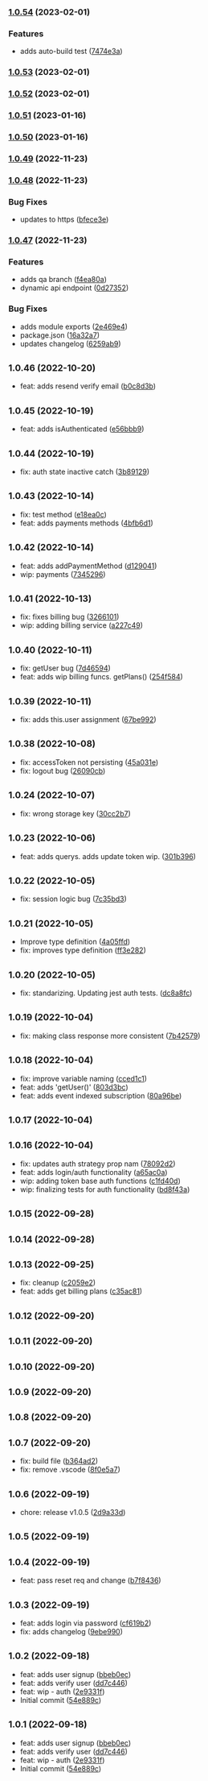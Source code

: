 ### [1.0.54](https://github.com/nokori/sdk-js/compare/v1.0.53...v1.0.54) (2023-02-01)


### Features

* adds auto-build test ([7474e3a](https://github.com/nokori/sdk-js/commit/7474e3afae70b4b298724fcdd0a9de138b0bd4b7))

### [1.0.53](https://github.com/nokori/sdk-js/compare/v1.0.52...v1.0.53) (2023-02-01)

### [1.0.52](https://github.com/nokori/sdk-js/compare/v1.0.51...v1.0.52) (2023-02-01)

### [1.0.51](https://github.com/nokori/sdk-js/compare/v1.0.50...v1.0.51) (2023-01-16)

### [1.0.50](https://github.com/nokori/sdk-js/compare/v1.0.49...v1.0.50) (2023-01-16)

### [1.0.49](https://github.com/nokori/sdk-js/compare/v1.0.48...v1.0.49) (2022-11-23)

### [1.0.48](https://github.com/nokori/sdk-js/compare/v1.0.47...v1.0.48) (2022-11-23)


### Bug Fixes

* updates to https ([bfece3e](https://github.com/nokori/sdk-js/commit/bfece3e37407e6644091bdd324d8e336b121e28e))

### [1.0.47](https://github.com/nokori/sdk-js/compare/v1.0.46...v1.0.47) (2022-11-23)


### Features

* adds qa branch ([f4ea80a](https://github.com/nokori/sdk-js/commit/f4ea80aa8410753ea3a438e560a89fe316156a15))
* dynamic api endpoint ([0d27352](https://github.com/nokori/sdk-js/commit/0d27352350e0621f60563354301415d9ab36d96c))


### Bug Fixes

* adds module exports ([2e469e4](https://github.com/nokori/sdk-js/commit/2e469e44fc3d9d5b925de6fb93eaf1c1e5ec2cd6))
* package.json ([16a32a7](https://github.com/nokori/sdk-js/commit/16a32a77cbbce9f9130a62d3aae52d28141b2e4b))
* updates changelog ([6259ab9](https://github.com/nokori/sdk-js/commit/6259ab9b1e2bfb045c766ed48a421b5fae1798e7))

## <small>1.0.46 (2022-10-20)</small>

* feat: adds resend verify email ([b0c8d3b](https://github.com/nokori/sdk-js/commit/b0c8d3b))



## <small>1.0.45 (2022-10-19)</small>

* feat: adds isAuthenticated ([e56bbb9](https://github.com/nokori/sdk-js/commit/e56bbb9))



## <small>1.0.44 (2022-10-19)</small>

* fix: auth state inactive catch ([3b89129](https://github.com/nokori/sdk-js/commit/3b89129))



## <small>1.0.43 (2022-10-14)</small>

* fix: test method ([e18ea0c](https://github.com/nokori/sdk-js/commit/e18ea0c))
* feat: adds payments methods ([4bfb6d1](https://github.com/nokori/sdk-js/commit/4bfb6d1))



## <small>1.0.42 (2022-10-14)</small>

* feat: adds addPaymentMethod ([d129041](https://github.com/nokori/sdk-js/commit/d129041))
* wip: payments ([7345296](https://github.com/nokori/sdk-js/commit/7345296))



## <small>1.0.41 (2022-10-13)</small>

* fix: fixes billing bug ([3266101](https://github.com/nokori/sdk-js/commit/3266101))
* wip: adding billing service ([a227c49](https://github.com/nokori/sdk-js/commit/a227c49))



## <small>1.0.40 (2022-10-11)</small>

* fix: getUser bug ([7d46594](https://github.com/nokori/sdk-js/commit/7d46594))
* feat: adds wip billing funcs. getPlans() ([254f584](https://github.com/nokori/sdk-js/commit/254f584))



## <small>1.0.39 (2022-10-11)</small>

* fix: adds this.user assignment ([67be992](https://github.com/nokori/sdk-js/commit/67be992))



## <small>1.0.38 (2022-10-08)</small>

* fix: accessToken not persisting ([45a031e](https://github.com/nokori/sdk-js/commit/45a031e))
* fix: logout bug ([26090cb](https://github.com/nokori/sdk-js/commit/26090cb))



## <small>1.0.24 (2022-10-07)</small>

* fix: wrong storage key ([30cc2b7](https://github.com/nokori/sdk-js/commit/30cc2b7))



## <small>1.0.23 (2022-10-06)</small>

* feat: adds querys. adds update token wip. ([301b396](https://github.com/nokori/sdk-js/commit/301b396))



## <small>1.0.22 (2022-10-05)</small>

* fix: session logic bug ([7c35bd3](https://github.com/nokori/sdk-js/commit/7c35bd3))



## <small>1.0.21 (2022-10-05)</small>

* Improve type definition ([4a05ffd](https://github.com/nokori/sdk-js/commit/4a05ffd))
* fix: improves type definition ([ff3e282](https://github.com/nokori/sdk-js/commit/ff3e282))



## <small>1.0.20 (2022-10-05)</small>

* fix: standarizing. Updating jest auth tests. ([dc8a8fc](https://github.com/nokori/sdk-js/commit/dc8a8fc))



## <small>1.0.19 (2022-10-04)</small>

* fix: making class response more consistent ([7b42579](https://github.com/nokori/sdk-js/commit/7b42579))



## <small>1.0.18 (2022-10-04)</small>

* fix: improve variable naming ([cced1c1](https://github.com/nokori/sdk-js/commit/cced1c1))
* feat: adds 'getUser()' ([803d3bc](https://github.com/nokori/sdk-js/commit/803d3bc))
* feat: adds event indexed subscription ([80a96be](https://github.com/nokori/sdk-js/commit/80a96be))



## <small>1.0.17 (2022-10-04)</small>




## <small>1.0.16 (2022-10-04)</small>

* fix: updates auth strategy prop nam ([78092d2](https://github.com/nokori/sdk-js/commit/78092d2))
* feat: adds login/auth functionality ([a65ac0a](https://github.com/nokori/sdk-js/commit/a65ac0a))
* wip: adding token base auth functions ([c1fd40d](https://github.com/nokori/sdk-js/commit/c1fd40d))
* wip: finalizing tests for auth functionality ([bd8f43a](https://github.com/nokori/sdk-js/commit/bd8f43a))



## <small>1.0.15 (2022-09-28)</small>




## <small>1.0.14 (2022-09-28)</small>




## <small>1.0.13 (2022-09-25)</small>

* fix: cleanup ([c2059e2](https://github.com/nokori/sdk-js/commit/c2059e2))
* feat: adds get billing plans ([c35ac81](https://github.com/nokori/sdk-js/commit/c35ac81))



## <small>1.0.12 (2022-09-20)</small>




## <small>1.0.11 (2022-09-20)</small>




## <small>1.0.10 (2022-09-20)</small>




## <small>1.0.9 (2022-09-20)</small>




## <small>1.0.8 (2022-09-20)</small>




## <small>1.0.7 (2022-09-20)</small>

* fix: build file ([b364ad2](https://github.com/nokori/sdk-js/commit/b364ad2))
* fix: remove .vscode ([8f0e5a7](https://github.com/nokori/sdk-js/commit/8f0e5a7))



## <small>1.0.6 (2022-09-19)</small>

* chore: release v1.0.5 ([2d9a33d](https://github.com/nokori/sdk-js/commit/2d9a33d))



## <small>1.0.5 (2022-09-19)</small>




## <small>1.0.4 (2022-09-19)</small>

* feat: pass reset req and change ([b7f8436](https://github.com/nokori/sdk-js/commit/b7f8436))



## <small>1.0.3 (2022-09-19)</small>

* feat: adds login via password ([cf619b2](https://github.com/nokori/sdk-js/commit/cf619b2))
* fix: adds changelog ([9ebe990](https://github.com/nokori/sdk-js/commit/9ebe990))



## <small>1.0.2 (2022-09-18)</small>

* feat: adds user signup ([bbeb0ec](https://github.com/nokori/sdk-js/commit/bbeb0ec))
* feat: adds verify user ([dd7c446](https://github.com/nokori/sdk-js/commit/dd7c446))
* feat: wip - auth ([2e9331f](https://github.com/nokori/sdk-js/commit/2e9331f))
* Initial commit ([54e889c](https://github.com/nokori/sdk-js/commit/54e889c))



## <small>1.0.1 (2022-09-18)</small>

* feat: adds user signup ([bbeb0ec](https://github.com/nokori/sdk-js/commit/bbeb0ec))
* feat: adds verify user ([dd7c446](https://github.com/nokori/sdk-js/commit/dd7c446))
* feat: wip - auth ([2e9331f](https://github.com/nokori/sdk-js/commit/2e9331f))
* Initial commit ([54e889c](https://github.com/nokori/sdk-js/commit/54e889c))



